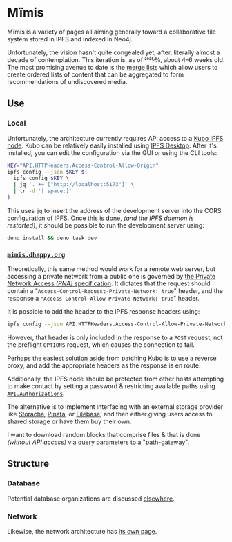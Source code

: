 # Mïmis

Mïmis is a variety of pages all aiming generally toward a collaborative file system stored in IPFS and indexed in Neo4j.

Unfortunately, the vision hasn't quite congealed yet, after, literally almost a decade of contemplation. This iteration is, as of 2025⁄3⁄8, about 4–6 weeks old. The most promising avenue to date is the [merge lists](https://mimis.dhappy.org/#/list) which allow users to create ordered lists of content that can be aggregated to form recommendations of undiscovered media.

## Use

### Local

Unfortunately, the architecture currently requires API access to a [Kubo IPFS node](https://github.com/ipfs/kubo/). Kubo can be relatively easily installed using [IPFS Desktop](https://docs.ipfs.tech/install/ipfs-desktop/). After it's installed, you can edit the configuration via the GUI or using the CLI tools:

```bash
KEY="API.HTTPHeaders.Access-Control-Allow-Origin"
ipfs config --json $KEY $(
  ipfs config $KEY \
  | jq '. += ["http://localhost:5173"]' \
  | tr -d '[:space:]'
)
```

This uses `jq` to insert the address of the development server into the CORS configuration of IPFS. Once this is done, *(and the IPFS daemon is restarted)*, it should be possible to run the development server using:

```bash
deno install && deno task dev
```

### [`mimis.dhappy.org`](https://mimis.dhappy.org)

Theoretically, this same method would work for a remote web server, but accessing a private network from a public one is governed by [the Private Network Access *(PNA)* specification](https://wicg.github.io/private-network-access/). It dictates that the request should contain a "`Access-Control-Request-Private-Network: true`" header, and the response a `"Access-Control-Allow-Private-Network: true`" header.

It is possible to add the header to the IPFS response headers using:

```bash
ipfs config --json API.HTTPHeaders.Access-Control-Allow-Private-Network '["true"]'
```

However, that header is only included in the response to a `POST` request, not the preflight `OPTIONS` request, which causes the connection to fail.

Perhaps the easiest solution aside from patching Kubo is to use a reverse proxy, and add the appropriate headers as the response is en route.

Additionally, the IPFS node should be protected from other hosts attempting to make contact by setting a password & restricting available paths using [`API.Authorizations`](https://github.com/ipfs/kubo/blob/master/docs/config.md#apiauthorizations).

The alternative is to implement interfacing with an external storage provider like [Storacha](https://Storacha.network), [Pinata](https://pinata.cloud), or [Filebase](https://filebase.com); and then either giving users access to shared storage or have them buy their own.

I want to download random blocks that comprise files & that is done *(without API access)* via query parameters to [a "path-gateway"](https://specs.ipfs.tech/http-gateways/path-gateway/).

## Structure

### Database

Potential database organizations are discussed [elsewhere](docs/graph-structucture.md).

### Network

Likewise, the network architecture has [its own page](docs/network-protocol.md).